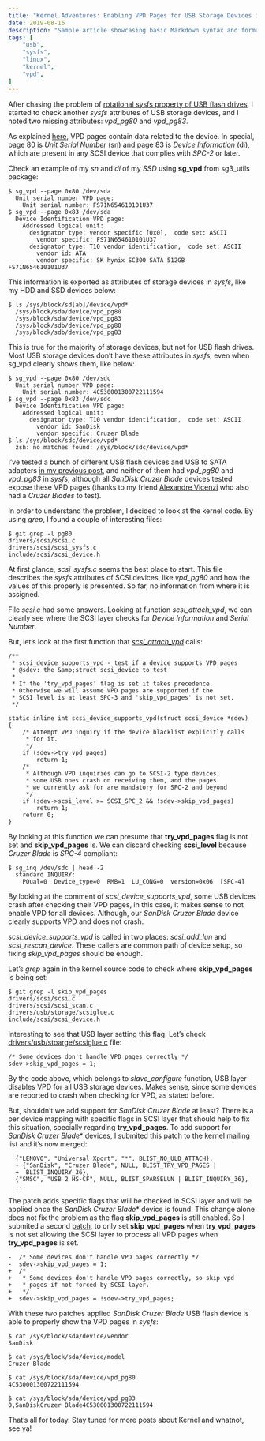```yaml
---
title: "Kernel Adventures: Enabling VPD Pages for USB Storage Devices in sysfs"
date: 2019-08-16
description: "Sample article showcasing basic Markdown syntax and formatting for HTML elements."
tags: [
    "usb",
    "sysfs",
    "linux",
    "kernel",
    "vpd",
]
---
```


After chasing the problem of [rotational sysfs property of USB flash drives](/kernel-adventures-are-usb-sticks-rotational-devices), I started to check another *sysfs* attributes of USB storage devices, and I noted two missing attributes: *vpd_pg80* and *vpd_pg83*.
  
As explained [here](/kernel-adventures-are-usb-sticks-rotational-devices), VPD pages contain data related to the device. In special, page 80 is *Unit Serial Number* (sn) and page 83 is *Device Information* (di), which are present in any SCSI device that complies with *SPC-2* or later.

Check an example of my *sn* and *di* of my *SSD* using **sg_vpd** from sg3_utils package:

```
$ sg_vpd --page 0x80 /dev/sda
  Unit serial number VPD page:
    Unit serial number: FS71N654610101U37
$ sg_vpd --page 0x83 /dev/sda                                                                                        
  Device Identification VPD page:
    Addressed logical unit:
      designator type: vendor specific [0x0],  code set: ASCII
        vendor specific: FS71N654610101U37   
      designator type: T10 vendor identification,  code set: ASCII
        vendor id: ATA     
        vendor specific: SK hynix SC300 SATA 512GB               FS71N654610101U37
```

This information is exported as attributes of storage devices in *sysfs*, like my HDD and SSD devices below:

```
$ ls /sys/block/sd[ab]/device/vpd*
  /sys/block/sda/device/vpd_pg80
  /sys/block/sda/device/vpd_pg83
  /sys/block/sdb/device/vpd_pg80
  /sys/block/sdb/device/vpd_pg83
```

This is true for the majority of storage devices, but not for USB flash drives. Most USB storage devices don’t have these attributes in *sysfs*, even when sg_vpd clearly shows them, like below:

```
$ sg_vpd --page 0x80 /dev/sdc
  Unit serial number VPD page:
    Unit serial number: 4C530001300722111594
$ sg_vpd --page 0x83 /dev/sdc
  Device Identification VPD page:
    Addressed logical unit:
      designator type: T10 vendor identification,  code set: ASCII
        vendor id: SanDisk
        vendor specific: Cruzer Blade
$ ls /sys/block/sdc/device/vpd*    
  zsh: no matches found: /sys/block/sdc/device/vpd*
```

I’ve tested a bunch of different USB flash devices and USB to SATA adapters [in my previous post](/kernel-adventures-are-usb-sticks-rotational-devices), and neither of them had *vpd_pg80* and *vpd_pg83* in *sysfs*, although all *SanDisk Cruzer Blade* devices tested expose these VPD pages (thanks to my friend [Alexandre Vicenzi](https://twitter.com/alxvicenzi) who also had a *Cruzer Blades* to test).
  
In order to understand the problem, I decided to look at the kernel code. By using *grep*, I found a couple of interesting files:

```
$ git grep -l pg80       
drivers/scsi/scsi.c
drivers/scsi/scsi_sysfs.c
include/scsi/scsi_device.h
```

At first glance, *scsi_sysfs.c* seems the best place to start. This file describes the *sysfs* attributes of SCSI devices, like *vpd_pg80* and how the values of this properly is presented. So far, no information from where it is assigned.
  
File *scsi.c* had some answers. Looking at function *scsi_attach_vpd*, we can clearly see where the SCSI layer checks for *Device Information* and *Serial Number*.
  
But, let’s look at the first function that [*scsi_attach_vpd*](https://elixir.bootlin.com/linux/v5.3-rc4/source/drivers/scsi/scsi.c#L454) calls:

```
/**
 * scsi_device_supports_vpd - test if a device supports VPD pages
 * @sdev: the &amp;struct scsi_device to test
 *
 * If the 'try_vpd_pages' flag is set it takes precedence.
 * Otherwise we will assume VPD pages are supported if the
 * SCSI level is at least SPC-3 and 'skip_vpd_pages' is not set.
 */

static inline int scsi_device_supports_vpd(struct scsi_device *sdev)
{
	/* Attempt VPD inquiry if the device blacklist explicitly calls
	 * for it.
	 */
	if (sdev->try_vpd_pages)
		return 1;
	/*
	 * Although VPD inquiries can go to SCSI-2 type devices,
	 * some USB ones crash on receiving them, and the pages
	 * we currently ask for are mandatory for SPC-2 and beyond
	 */
	if (sdev->scsi_level >= SCSI_SPC_2 && !sdev->skip_vpd_pages)
		return 1;
	return 0;
}
```

By looking at this function we can presume that **try_vpd_pages** flag is not set and **skip_vpd_pages** is. We can discard checking **scsi_level** because *Cruzer Blade* is *SPC-4* compliant:

```
$ sg_inq /dev/sdc | head -2
  standard INQUIRY:
    PQual=0  Device_type=0  RMB=1  LU_CONG=0  version=0x06  [SPC-4]
```

By looking at the comment of *scsi_device_supports_vpd*, some USB devices crash after checking their VPD pages, in this case, it makes sense to not enable VPD for all devices. Although, our *SanDisk Cruzer Blade* device clearly supports VPD and does not crash.
  
*scsi_device_supports_vpd* is called in two places: *scsi_add_lun* and *scsi_rescan_device*. These callers are common path of device setup, so fixing *skip_vpd_pages* should be enough.

Let’s *grep* again in the kernel source code to check where **skip_vpd_pages** is being set:

```
$ git grep -l skip_vpd_pages
drivers/scsi/scsi.c
drivers/scsi/scsi_scan.c
drivers/usb/storage/scsiglue.c
include/scsi/scsi_device.h
```

Interesting to see that USB layer setting this flag. Let’s check [drivers/usb/stoarge/scsiglue.c](https://elixir.bootlin.com/linux/v5.2.8/source/drivers/usb/storage/scsiglue.c#L210) file:

```
/* Some devices don't handle VPD pages correctly */
sdev->skip_vpd_pages = 1;
```

By the code above, which belongs to *slave_configure* function, USB layer disables VPD for all USB storage devices. Makes sense, since some devices are reported to crash when checking for VPD, as stated before.
  
But, shouldn’t we add support for *SanDisk Cruzer Blade* at least? There is a per device mapping with specific flags in SCSI layer that should help to fix this situation, specially regarding **try_vpd_pages**. To add support for *SanDisk Cruzer Blade** devices, I submited this [patch](https://git.kernel.org/pub/scm/linux/kernel/git/torvalds/linux.git/commit/?id=4bc022145c939dd3938771535a8074a884aec0f9) to the kernel mailing list and it’s now merged:

```
  {"LENOVO", "Universal Xport", "*", BLIST_NO_ULD_ATTACH},
  + {"SanDisk", "Cruzer Blade", NULL, BLIST_TRY_VPD_PAGES |
  +  BLIST_INQUIRY_36},
  {"SMSC", "USB 2 HS-CF", NULL, BLIST_SPARSELUN | BLIST_INQUIRY_36},
  ...
```

The patch adds specific flags that will be checked in SCSI layer and will be applied once the *SanDisk Cruzer Blade** device is found. This change alone does not fix the problem as the flag **skip_vpd_pages** is still enabled. So I submited a second [patch](https://git.kernel.org/pub/scm/linux/kernel/git/torvalds/linux.git/commit/?id=349148785b8cea9781af520fd53c29ee8087ee74), to only set **skip_vpd_pages** when **try_vpd_pages** is not set allowing the SCSI layer to process all VPD pages when **try_vpd_pages** is set.

```
-  /* Some devices don't handle VPD pages correctly */
-  sdev->skip_vpd_pages = 1;
+  /*
+   * Some devices don't handle VPD pages correctly, so skip vpd
+   * pages if not forced by SCSI layer.
+   */
+  sdev->skip_vpd_pages = !sdev->try_vpd_pages;
```

With these two patches applied *SanDisk Cruzer Blade* USB flash device is able to properly show the VPD pages in *sysfs*:

```
$ cat /sys/block/sda/device/vendor
SanDisk

$ cat /sys/block/sda/device/model
Cruzer Blade

$ cat /sys/block/sda/device/vpd_pg80
4C530001300722111594

$ cat /sys/block/sda/device/vpd_pg83 
0,SanDiskCruzer Blade4C530001300722111594
```

That’s all for today. Stay tuned for more posts about Kernel and whatnot, see ya!
